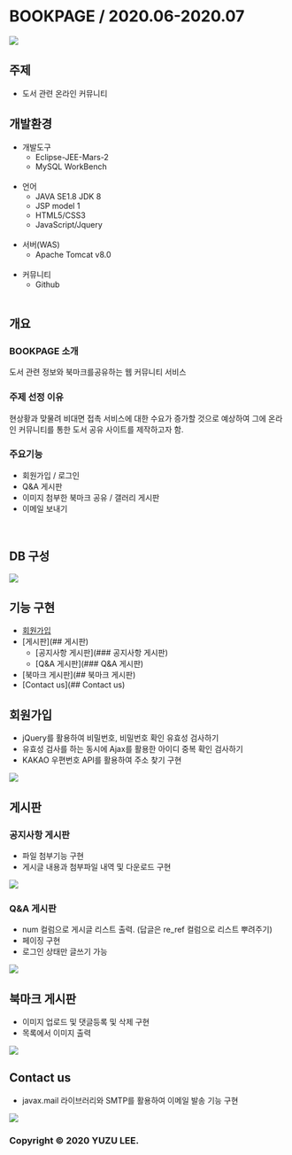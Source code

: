 # BOOKPAGE / 2020.06-2020.07

<img src="https://user-images.githubusercontent.com/68896112/98518229-735e1200-22b2-11eb-823d-b7aa905add69.gif">


## 주제
- 도서 관련 온라인 커뮤니티
## 개발환경
* 개발도구
  * Eclipse-JEE-Mars-2
  * MySQL WorkBench
  <br>
* 언어
  * JAVA SE1.8 JDK 8
  * JSP model 1
  * HTML5/CSS3
  * JavaScript/Jquery
  <br>
* 서버(WAS)
  * Apache Tomcat v8.0
  <br>
* 커뮤니티
  * Github
  <br>
## 개요
### BOOKPAGE 소개
도서 관련 정보와 북마크를공유하는 웹 커뮤니티 서비스<br>
### 주제 선정 이유
현상황과 맞물려 비대면 접촉 서비스에 대한 수요가
증가할 것으로 예상하여 그에 온라인 커뮤니티를 통한 도서 공유 사이트를 제작하고자 함.<br>
### 주요기능
* 회원가입 / 로그인
* Q&A 게시판
* 이미지 첨부한 북마크 공유 / 갤러리 게시판
* 이메일 보내기 
<br>

## DB 구성
<img src="https://user-images.githubusercontent.com/68896112/98519288-e9af4400-22b3-11eb-8729-46602608c276.png">

## 기능 구현
* [회원가입](#회원가입)
* [게시판](## 게시판)
  * [공지사항 게시판](### 공지사항 게시판)
  * [Q&A 게시판](### Q&A 게시판)
* [북마크 게시판](## 북마크 게시판)
* [Contact us](## Contact us)

## 회원가입
* jQuery를 활용하여 비밀번호, 비밀번호 확인 유효성 검사하기
* 유효성 검사를 하는 동시에 Ajax를 활용한 아이디 중복 확인 검사하기
* KAKAO 우편번호 API를 활용하여 주소 찾기 구현
<img src="https://user-images.githubusercontent.com/68896112/98518755-26c70680-22b3-11eb-8278-4932190599eb.gif">

## 게시판
### 공지사항 게시판
* 파일 첨부기능 구현
* 게시글 내용과 첨부파일 내역 및 다운로드 구현
<img src="https://user-images.githubusercontent.com/68896112/98518915-67268480-22b3-11eb-8270-dcfe0520324b.png">

### Q&A 게시판
* num 컬럼으로 게시글 리스트 출력. (답글은 re_ref 컬럼으로 리스트 뿌려주기)
* 페이징 구현
* 로그인 상태만 글쓰기 가능
<img src="https://user-images.githubusercontent.com/68896112/98519015-8c1af780-22b3-11eb-97e2-da2a0d0e14b3.png">

## 북마크 게시판
* 이미지 업로드 및 댓글등록 및 삭제 구현
* 목록에서 이미지 출력
<img src="https://user-images.githubusercontent.com/68896112/98519092-a2c14e80-22b3-11eb-85bb-c8ecdaae9e7f.png">

## Contact us
* javax.mail 라이브러리와 SMTP를 활용하여 이메일 발송 기능 구현
<img src="https://user-images.githubusercontent.com/68896112/98519182-bec4f000-22b3-11eb-9405-ef1e98afbb29.png">

### Copyright © 2020 YUZU LEE.
